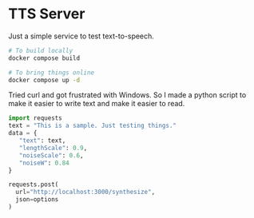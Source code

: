 # TTS Server

Just a simple service to test text-to-speech.

```bash
# To build locally
docker compose build

# To bring things online
docker compose up -d
```

Tried curl and got frustrated with Windows. So I made a python script to make it easier to write text and make it easier to read.

```python
import requests
text = "This is a sample. Just testing things."
data = {
   "text": text,
   "lengthScale": 0.9,
   "noiseScale": 0.6,
   "noiseW": 0.84
}

requests.post(
  url="http://localhost:3000/synthesize",
  json=options
)
```
